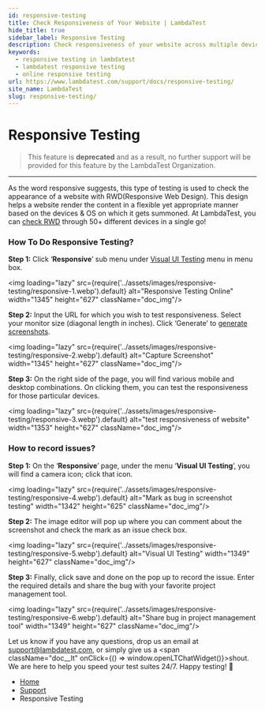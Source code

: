 ```yaml
---
id: responsive-testing
title: Check Responsiveness of Your Website | LambdaTest
hide_title: true
sidebar_label: Responsive Testing
description: Check responsiveness of your website across multiple devices and screensize with LambdaTest with just one click.
keywords:
  - responsive testing in lambdatest
  - lambdatest responsive testing
  - online responsive testing
url: https://www.lambdatest.com/support/docs/responsive-testing/
site_name: LambdaTest
slug: responsive-testing/
---
```


<script type="application/ld+json"
      dangerouslySetInnerHTML={{ __html: JSON.stringify({
       "@context": "https://schema.org",
        "@type": "BreadcrumbList",
        "itemListElement": [{
          "@type": "ListItem",
          "position": 1,
          "name": "LambdaTest",
          "item": "https://www.lambdatest.com"
        },{
          "@type": "ListItem",
          "position": 2,
          "name": "Support",
          "item": "https://www.lambdatest.com/support/docs/"
        },{
          "@type": "ListItem",
          "position": 3,
          "name": "Responsive Testing",
          "item": "https://www.lambdatest.com/support/docs/responsive-testing/"
        }]
      })
    }}
></script>
# Responsive Testing
> This feature is **deprecated** and as a result, no further support will be provided for this feature by the LambdaTest Organization. 

* * *
As the word responsive suggests, this type of testing is used to check the appearance of a website with RWD(Responsive Web Design). This design helps a website render the content in a flexible yet appropriate manner based on the devices & OS on which it gets summoned. At LambdaTest, you can [check RWD](https://www.lambdatest.com/responsive-test-online) through 50+ different devices in a single go!

<div className="ytframe"> 
<div className="youtube" data-embed="ttdcrgDcDgo">
    <div className="play-button"></div>
</div>
</div>

### How To Do Responsive Testing?

**Step 1:** Click ‘**Responsive**’ sub menu under [Visual UI Testing](https://www.lambdatest.com/smart-visual-ui-testing) menu in menu box.

<img loading="lazy" src={require('../assets/images/responsive-testing/responsive-1.webp').default} alt="Responsive Testing Online" width="1345" height="627" className="doc_img"/>

**Step 2:** Input the URL for which you wish to test responsiveness. Select your monitor size (diagonal length in inches). Click ‘Generate’ to [generate screenshots](https://www.lambdatest.com/full-page-screen-capture).

<img loading="lazy" src={require('../assets/images/responsive-testing/responsive-2.webp').default} alt="Capture Screenshot" width="1345" height="627" className="doc_img"/>

**Step 3:** On the right side of the page, you will find various mobile and desktop combinations. On clicking them, you can test the responsiveness for those particular devices.

<img loading="lazy" src={require('../assets/images/responsive-testing/responsive-3.webp').default} alt="test responsiveness of website" width="1353" height="627" className="doc_img"/>

### How to record issues?

**Step 1:** On the ‘**Responsive**’ page, under the menu ‘**Visual UI Testing**’, you will find a camera icon; click that icon.

<img loading="lazy" src={require('../assets/images/responsive-testing/responsive-4.webp').default} alt="Mark as bug in screenshot testing" width="1342" height="625" className="doc_img"/>

**Step 2:** The image editor will pop up where you can comment about the screenshot and check the mark as an issue check box.

<img loading="lazy" src={require('../assets/images/responsive-testing/responsive-5.webp').default} alt="Visual UI Testing" width="1349" height="627" className="doc_img"/>

**Step 3:** Finally, click save and done on the pop up to record the issue. Enter the required details and share the bug with your favorite project management tool.

<img loading="lazy" src={require('../assets/images/responsive-testing/responsive-6.webp').default} alt="Share bug in project management tool" width="1349" height="627" className="doc_img"/>


Let us know if you have any questions, drop us an email at support@lambdatest.com, or simply give us a <span className="doc__lt" onClick={() => window.openLTChatWidget()}>shout</span>. We are here to help you speed your test suites 24/7. Happy testing! 🙂

<nav aria-label="breadcrumbs">
  <ul className="breadcrumbs">
    <li className="breadcrumbs__item">
      <a className="breadcrumbs__link" href="https://www.lambdatest.com">Home</a>
    </li>
    <li className="breadcrumbs__item">
      <a className="breadcrumbs__link" href="/support/docs/">Support</a>
    </li>
    <li className="breadcrumbs__item breadcrumbs__item--active">
      <span className="breadcrumbs__link">Responsive Testing</span>
    </li>
  </ul>
</nav>